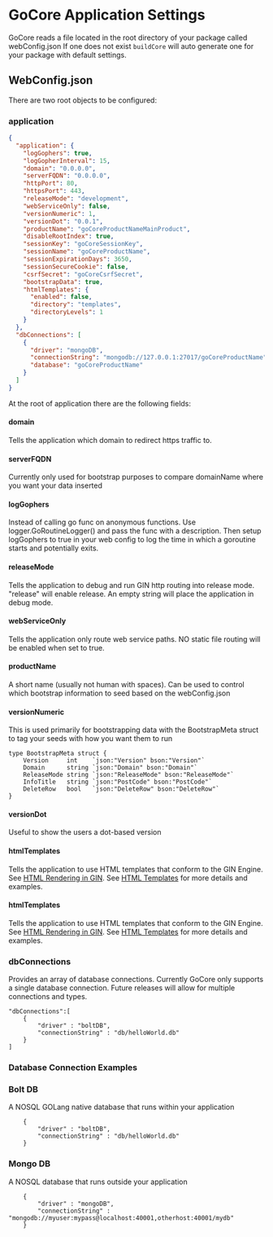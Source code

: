 # GoCore Application Settings

GoCore reads a file located in the root directory of your package called webConfig.json If one does not exist `buildCore` will auto generate one for your package with default settings.

## WebConfig.json

There are two root objects to be configured:

### application

```json
{
  "application": {
    "logGophers": true,
    "logGopherInterval": 15,
    "domain": "0.0.0.0",
    "serverFQDN": "0.0.0.0",
    "httpPort": 80,
    "httpsPort": 443,
    "releaseMode": "development",
    "webServiceOnly": false,
    "versionNumeric": 1,
    "versionDot": "0.0.1",
    "productName": "goCoreProductNameMainProduct",
    "disableRootIndex": true,
    "sessionKey": "goCoreSessionKey",
    "sessionName": "goCoreProductName",
    "sessionExpirationDays": 3650,
    "sessionSecureCookie": false,
    "csrfSecret": "goCoreCsrfSecret",
    "bootstrapData": true,
    "htmlTemplates": {
      "enabled": false,
      "directory": "templates",
      "directoryLevels": 1
    }
  },
  "dbConnections": [
    {
      "driver": "mongoDB",
      "connectionString": "mongodb://127.0.0.1:27017/goCoreProductName",
      "database": "goCoreProductName"
    }
  ]
}
```

At the root of application there are the following fields:

#### domain

Tells the application which domain to redirect https traffic to.

#### serverFQDN

Currently only used for bootstrap purposes to compare domainName where you want your data inserted

#### logGophers

Instead of calling go func on anonymous functions. Use logger.GoRoutineLogger() and pass the func with a description. Then setup logGophers to true in your web config to log the time in which a goroutine starts and potentially exits.

#### releaseMode

Tells the application to debug and run GIN http routing into release mode. "release" will enable release. An empty string will place the application in debug mode.

#### webServiceOnly

Tells the application only route web service paths. NO static file routing will be enabled when set to true.

#### productName

A short name (usually not human with spaces). Can be used to control which bootstrap information to seed based on the webConfig.json

#### versionNumeric

This is used primarily for bootstrapping data with the BootstrapMeta struct to tag your seeds with how you want them to run

```
type BootstrapMeta struct {
	Version     int    `json:"Version" bson:"Version"`
	Domain      string `json:"Domain" bson:"Domain"`
	ReleaseMode string `json:"ReleaseMode" bson:"ReleaseMode"`
	InfoTitle   string `json:"PostCode" bson:"PostCode"`
	DeleteRow   bool   `json:"DeleteRow" bson:"DeleteRow"`
}
```

#### versionDot

Useful to show the users a dot-based version

#### htmlTemplates

Tells the application to use HTML templates that conform to the GIN Engine. See [HTML Rendering in GIN](https://github.com/gin-gonic/gin#html-rendering]). See [HTML Templates](https://github.com/DanielRenne/GoCore/blob/master/doc/HTML_Templates.md) for more details and examples.

#### htmlTemplates

Tells the application to use HTML templates that conform to the GIN Engine. See [HTML Rendering in GIN](https://github.com/gin-gonic/gin#html-rendering]). See [HTML Templates](https://github.com/DanielRenne/GoCore/blob/master/doc/HTML_Templates.md) for more details and examples.

### dbConnections

Provides an array of database connections. Currently GoCore only supports a single database connection. Future releases will allow for multiple connections and types.

    "dbConnections":[
    	{
    		"driver" : "boltDB",
    		"connectionString" : "db/helloWorld.db"
    	}
    ]

### Database Connection Examples

### Bolt DB

A NOSQL GOLang native database that runs within your application

    	{
    		"driver" : "boltDB",
    		"connectionString" : "db/helloWorld.db"
    	}

### Mongo DB

A NOSQL database that runs outside your application

    	{
    		"driver" : "mongoDB",
    		"connectionString" : "mongodb://myuser:mypass@localhost:40001,otherhost:40001/mydb"
    	}

